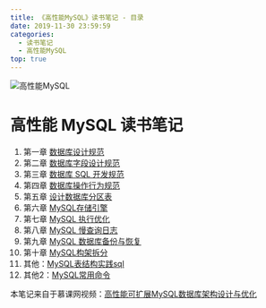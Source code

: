 ```yaml
---
title: 《高性能MySQL》读书笔记 - 目录
date: 2019-11-30 23:59:59
categories:
  - 读书笔记
  - 高性能MySQL
top: true
---
```


![高性能MySQL](https://luokaiii.oss-cn-shanghai.aliyuncs.com/blog/mysql/mysql-cover.png)

<!-- More -->

# 高性能 MySQL 读书笔记

1. 第一章 [数据库设计规范](/2019/06/23/读书笔记/《高性能MySQL》/1.数据库设计规范/)
2. 第二章 [数据库字段设计规范](/2019/06/22/读书笔记/《高性能MySQL》/2.数据库字段设计规范/)
3. 第三章 [数据库 SQL 开发规范](/2019/06/21/读书笔记/《高性能MySQL》/3.数据库SQL开发规范/)
4. 第四章 [数据库操作行为规范](/2019/06/20/读书笔记/《高性能MySQL》/4.数据库操作行为规范/)
5. 第五章 [设计数据库分区表](/2019/06/19/读书笔记/《高性能MySQL》/5.设计数据库分区表/)
6. 第六章 [MySQL存储引擎](/2019/06/18/读书笔记/《高性能MySQL》/6.MySQL存储引擎/)
7. 第七章 [MySQL 执行优化](/2019/06/17/读书笔记/《高性能MySQL》/7.MySQL执行计划优化/)
8. 第八章 [MySQL 慢查询日志](/2019/06/16/读书笔记/《高性能MySQL》/8.MySQL慢查日志/)
9. 第九章 [MySQL 数据库备份与恢复](/2019/06/15/读书笔记/《高性能MySQL》/9.数据库备份/)
10. 第十章 [MySQL构架拆分](/2019/06/14/读书笔记/《高性能MySQL》/10.MySQL架构拆分/)
11. 其他：[MySQL表结构实践sql](/2019/06/12/读书笔记/《高性能MySQL》/20.数据库表结构实践/)
12. 其他2：[MySQL常用命令](/2019/06/13/读书笔记/《高性能MySQL》/11.MySQL常用命令/)

本笔记来自于慕课网视频：[高性能可扩展MySQL数据库架构设计与优化](https://coding.imooc.com/class/79.html)